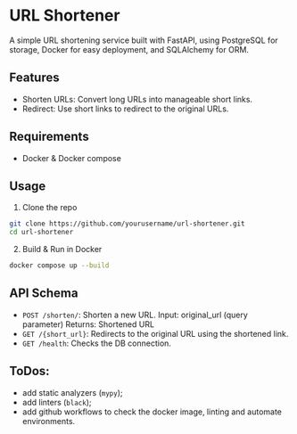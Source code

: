 # URL Shortener

A simple URL shortening service built with FastAPI, using PostgreSQL for storage, 
Docker for easy deployment, and SQLAlchemy for ORM.

## Features
- Shorten URLs: Convert long URLs into manageable short links.
- Redirect: Use short links to redirect to the original URLs.

## Requirements
- Docker & Docker compose

## Usage

1. Clone the repo

```bash
git clone https://github.com/yourusername/url-shortener.git
cd url-shortener
```

2. Build & Run in Docker

```bash
docker compose up --build
```

## API Schema

- `POST /shorten/`: Shorten a new URL.
    Input: original_url (query parameter)
    Returns: Shortened URL
- `GET /{short_url}`: Redirects to the original URL using the shortened link.
- `GET /health`: Checks the DB connection.


## ToDos:

- add static analyzers (`mypy`);
- add linters (`black`);
- add github workflows to check the docker image, linting and automate environments.
